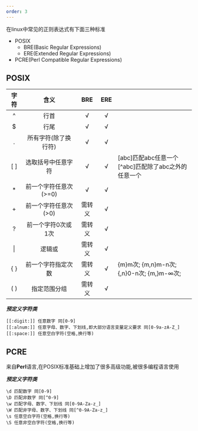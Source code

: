 ```yaml
---
order: 3
---
```



在linux中常见的正则表达式有下面三种标准

- POSIX
	- BRE(Basic Regular Expressions)
	- ERE(Extended Regular Expressions)
- PCRE(Perl Compatible Regular Expressions)

## POSIX

| 字符  |      含义       | BRE | ERE |                                           |
| :-: | :-----------: | :-: | :-: | ----------------------------------------- |
|  ^  |      行首       |  √  |  √  |                                           |
|  $  |      行尾       |  √  |  √  |                                           |
|  .  |  所有字符(除了换行符)  |  √  |  √  |                                           |
| [ ] |   选取括号中任意字符   |  √  |  √  | \[abc]匹配abc任意一个<br>\[^abc]匹配除了abc之外的任意一个  |
|  *  | 前一个字符任意次(>=0) |  √  |  √  |                                           |
|  +  | 前一个字符任意次(>0)  | 需转义 |  √  |                                           |
|  ?  |  前一个字符0次或1次   | 需转义 |  √  |                                           |
| \|  |      逻辑或      | 需转义 |  √  |                                           |
| { } |   前一个字符指定次数   | 需转义 |  √  | {m}m次; {m,n}m-n次; <br>{,n}0-n次; {m,}m-∞次; |
| ( ) |    指定范围分组     | 需转义 |  √  |                                           |

***预定义字符类***

```
[[:digit:]] 任意数字 同[0-9]
[[:alnum:]] 任意字母、数字、下划线,即大部分语言变量定义要求 同[0-9a-zA-Z_]
[[:space:]] 任意空白字符(空格,换行等)
```

## PCRE

来自**Perl**语言,在POSIX标准基础上增加了很多高级功能,被很多编程语言使用

***预定义字符类***

```
\d 匹配数字 同[0-9]
\D 匹配非数字 同[^0-9]
\w 匹配字母、数字、下划线 同[0-9A-Za-z_]
\W 匹配非字母、数字、下划线 同[^0-9A-Za-z_]
\s 任意空白字符(空格,换行等)
\S 任意非空白字符(空格,换行等)
```

